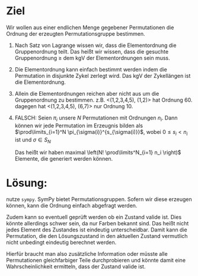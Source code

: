 # Ziel

Wir wollen aus einer endlichen Menge gegebener Permutationen die Ordnung der erzeugten Permutationsgruppe bestimmen.

1. Nach Satz von Lagrange wissen wir, dass die Elementordnung die Gruppenordnung teilt. Das heißt wir wissen, dass die gesuchte Gruppenordnung $\geq$ dem kgV der Elementordnungen sein muss.

2. Die Elementordnung kann einfach bestimmt werden indem die Permutation in disjunkte Zykel zerlegt wird. Das kgV der Zykellängen ist die Elementordnung.

3. Allein die Elementordnungen reichen aber nicht aus um die Gruppenordnung zu bestimmen. z.B. <(1,2,3,4,5), (1,2)> hat Ordnung $60$. dagegen hat <(1,2,3,4,5), (6,7)> nur Ordnung $10$.

4. FALSCH: Seien $\pi_i$ unsere $N$ Permutationen mit Ordnungen $n_i$. Dann können wir jede Permutation im Erzeugnis bilden als $\prod\limits_{i=1}^N \pi_{\sigma(i)}^{s_{\sigma(i)}}$, wobei $0\leq s_i < n_i$ ist und $\sigma \in S_N$

    Das heißt wir haben maximal \left(N! \prod\limits^N_{i=1} n_i \right)$ Elemente, die generiert werden können.

# Lösung:
nutze `sympy`. SymPy bietet Permutationsgruppen. Sofern wir diese erzeugen können, kann die Ordnung einfach abgefragt werden.

Zudem kann so eventuell geprüft werden ob ein Zustand valide ist. Dies könnte allerdings schwer sein, da nur Farben bekannt sind. Das heißt nicht jedes Element des Zustandes ist eindeutig unterscheidbar. Damit kann die Permutation, die den Lösungszustand in den aktuellen Zustand vermutlich nicht unbedingt eindeutig berechnet werden.

Hierfür braucht man also zusätzliche Information oder müsste alle Permutationen gleichfarbiger Teile durchprobieren und könnte damit eine Wahrscheinlichkeit ermitteln, dass der Zustand valide ist.